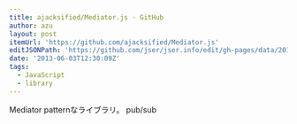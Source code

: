 ```yaml
---
title: ajacksified/Mediator.js · GitHub
author: azu
layout: post
itemUrl: 'https://github.com/ajacksified/Mediator.js'
editJSONPath: 'https://github.com/jser/jser.info/edit/gh-pages/data/2013/06/index.json'
date: '2013-06-03T12:30:09Z'
tags:
  - JavaScript
  - library
---
```

Mediator patternなライブラリ。
pub/sub
